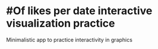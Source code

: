 # #Of likes per date interactive visualization practice

Minimalistic app to practice interactivity in graphics
